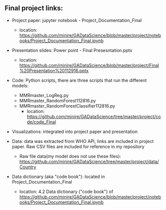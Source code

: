 ## Final project links:


* Project paper: jupyter notebook - Project_Documentation_Final
  * location: https://github.com/minire/GADataScience/blob/master/project/notebooks/Project_Documentation_Final.ipynb

* Presentation slides: Power point - Final Presesntation.pptx
  * location: https://github.com/minire/GADataScience/blob/master/project/Final%20Presentation%20112916.pptx

* Code: Python scripts, there are three scripts that run the different models:
  * MMRmaster_LogReg.py
  * MMRmaster_RandomForest112816.py
  * MMRmaster_RandomForestClassifier112816.py   
    * location: https://github.com/minire/GADataScience/tree/master/project/code/code_Final

* Visualizations: integrated into project paper and presentation 
  
* Data: data was extracted from WHO API, links are included in project paper. Raw CSV files are included for reference in my repository
  * Raw file data(my model does not use these files): https://github.com/minire/GADataScience/tree/master/project/data/Country

* Data dictionary (aka "code book"): located in Project_Documentation_Final 
  * location: 4.2 Data dictionary ("code book") of https://github.com/minire/GADataScience/blob/master/project/notebooks/Project_Documentation_Final.ipynb

